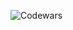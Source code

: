 ![Codewars](https://github.r2v.ch/codewars?user=LewisVex&name=true&top_languages=true&stroke=%23bb1e63&theme=gradient_purple_dark_by_level)
